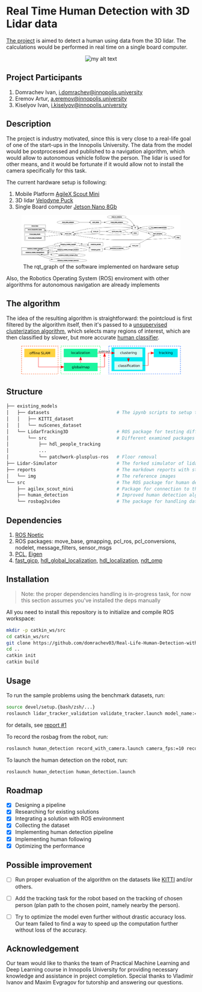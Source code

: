 # Real Time Human Detection with 3D Lidar data
[The project](https://github.com/domrachev03/Real-Life-Human-Detection-with-3D-Lidar-data.git) is aimed to detect a human using data from the 3D lidar. The calculations would be performed in real time on a single board computer.

<center>
    <figure>
    <img src="reports/img/OwnSimulator.gif" alt="my alt text"/>
    </figure>
</center>


## Project Participants
1. Domraсhev Ivan, i.domrachev@innopolis.university
2. Eremov Artur, a.eremov@innopolis.university
3. Kiselyov Ivan, i.kiselyov@innopolis.university


## Description
The project is industry motivated, since this is very close to a real-life goal of one of the start-ups in the Innopolis University. The data from the model would be postprocessed and published to a navigation algorithm, which would allow to autonomous vehicle follow the person. The lidar is used for other means, and it would be fortunate if it would allow not to install the camera specifically for this task.

The current hardware setup is following:
1. Mobile Platform [AgileX Scout Mini](https://global.agilex.ai/products/scout-mini)
2. 3D lidar [Velodyne Puck](https://velodynelidar.com/products/puck/)
3. Single Board computer [Jetson Nano 8Gb](https://developer.nvidia.com/embedded/jetson-nano-developer-kit)

<center>
    <figure>
    <img src="reports/img/rosgraph.png" alt="my alt text"/>
    <figcaption>The rqt_graph of the software implemented on hardware setup</figcaption>
    </figure>
</center>

Also, the Robotics Operating System (ROS) enviroment with other algorithms for autonomous navigation are already implements

## The algorithm
The idea of the resulting algorithm is straightforward: the pointcloud is first filtered by the algorithm itself, then it's passed to a [unsupervised clusterization algorithm](https://userpages.uni-koblenz.de/~agas/Documents/Haeselich2014CBP.pdf), which selects many regions of interest, which are then classified by slower, but more accurate [human classifier](https://www.aisl.cs.tut.ac.jp/~jun/pdffiles/kidono-iv2011.pdf).
<center>
    <figure>
    <img src="reports/img/system_pipeline.png" alt="my alt text"/>
    </figure>
</center>

## Structure
```bash
├── existing_models
│   ├── datasets                         # The ipynb scripts to setup the datasets
│   │   ├── KITTI_dataset
│   │   └── nuScenes_dataset
│   └── LidarTracking3D                  # ROS package for testing different solutions
│       └── src                          # Different examined packages
│           ├── hdl_people_tracking               
│           ...
│           └── patchwork-plusplus-ros   # Floor removal
├── Lidar-Simulator                      # The forked simulator of lidar data
├── reports                              # The markdown reports with stages of project development 
│   └── img                              # The reference images
└── src                                  # The ROS package for human detection
    ├── agilex_scout_mini                # Package for connection to the robot
    ├── human_detection                  # Improved human detection algorithm
    └── rosbag2video                     # The package for handling dataset collection
```

## Dependencies
1. [ROS Noetic](http://wiki.ros.org/noetic)
2. ROS packages: move_base, gmapping, pcl_ros, pcl_conversions, nodelet, message_filters, sensor_msgs
3. [PCL](https://pointclouds.org/), [Eigen](https://eigen.tuxfamily.org/index.php?title=Main_Page)
4. [fast_gicp](https://github.com/SMRT-AIST/fast_gicp/tree/6d99a9cfb211d87858921f3711141c36d6ea39c8), [hdl_global_localization](https://github.com/koide3/hdl_global_localization/tree/a69c16b1b89d700cd5283f6a89ac843d69c037cc), [hdl_localization](https://github.com/koide3/hdl_localization/tree/8ba183ca49a1d6b290d965d3852793287b31a9f4), [ndt_omp](https://github.com/koide3/ndt_omp/tree/0852c95360d1b0d29745e7eae7a57c0950de695b)

## Installation
> Note: the proper dependencies handling is in-progress task, for now this section assumes you've installed the deps manually

All you need to install this repository is to initialize and compile ROS workspace:
```bash
mkdir -p catkin_ws/src
cd catkin_ws/src
git clone https://github.com/domrachev03/Real-Life-Human-Detection-with-3D-Lidar-data
cd ..
catkin init 
catkin build
```

## Usage
To run the sample problems using the benchmark datasets, run:
```bash
source devel/setup.{bash/zsh/...}
roslaunch lidar_tracker_validation validate_tracker.launch model_name:={"kf_tracker/Track3D/kf_tracker"} rosbag_filename={rosbag_file.bag}
```
for details, see [report #1](https://github.com/domrachev03/Real-Life-Human-Detection-with-3D-Lidar-data/blob/master/reports/Report%231.md)

To record the rosbag from the robot, run:
```bash
roslaunch human_detection record_with_camera.launch camera_fps:=10 record_rosbag:=true
```

To launch the human detection on the robot, run:
```bash
roslaunch human_detection human_detection.launch
```


## Roadmap
- [X] Designing a pipeline
- [X] Researching for existing solutions
- [X] Integrating a solution with ROS environment
- [X] Collecting the dataset
- [X] Implementing human detection pipeline
- [X] Implementing human following
- [X] Optimizing the performance

## Possible improvement
- [ ] Run proper evaluation of the algorithm on the datasets like [KITTI](https://www.cvlibs.net/datasets/kitti) and/or others.
- [ ] Add the tracking task for the robot based on the tracking of chosen person (plan path to the chosen point, namely nearby the person).
- [ ] Try to optimize the model even further without drastic accuracy loss. Our team failed to find a way to speed up the computation further without loss of the accuracy.


## Acknowledgement
Our team would like to thanks the team of Practical Machine Learning and Deep Learning course in Innopolis University for providing necessary knowledge and assistance in project completion. Special thanks to Vladimir Ivanov and Maxim Evgragov for tutorship and answering our questions.
